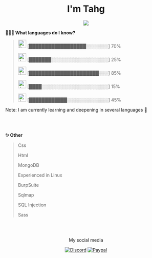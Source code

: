 <h1 align="center"><h1 align="center">I'm Tahg</h1>
<p align="center"><img src="https://readme-typing-svg.herokuapp.com?size=16&center=true&vCenter=true&width=480&lines=Programación+como+estilo+de+vida...;Desarrollando+proyectos...;Aprendiendo+cada+vez+más..."></p>

**👨🏻‍💻 What languages do I know?** 

> <img src="https://upload.wikimedia.org/wikipedia/commons/thumb/c/c3/Python-logo-notext.svg/640px-Python-logo-notext.svg.png" alt="Python" width="25" height="25"/>  [██████████████████░░░░░░░] 70%
 > 
> <img src="https://www.akademus.es/blog/wp-content/uploads/2018/07/java.png" alt="JavaScript" width="25" height="25"/>  [███████░░░░░░░░░░░░░░░░░░] 25%
 > 
> <img src="https://upload.wikimedia.org/wikipedia/en/thumb/3/30/Java_programming_language_logo.svg/1200px-Java_programming_language_logo.svg.png" alt="Java" width="25" height="25"/>  [██████████████████████░░░] 85%
 > 
> <img src="https://upload.wikimedia.org/wikipedia/commons/thumb/1/18/ISO_C%2B%2B_Logo.svg/1200px-ISO_C%2B%2B_Logo.svg.png" alt="Java" width="25" height="25"/>  [████░░░░░░░░░░░░░░░░░░░░░] 15%
 > 
> <img src="https://anterior.tectimes.net/wp-content/uploads/2017/08/Azure-SQL-Database-generic_COLOR.png" alt="Java" width="25" height="25"/>  [████████████░░░░░░░░░░░░░] 45%
 > 
 <p>Note: I am currently learning and deepening in several languages 🧨</p>
 <br>
 <br>
 
**✨ Other** 

> Css
 > 
> Html
 > 
> MongoDB
 > 
> Experienced in Linux
 > 
> BurpSuite
 > 
> Sqlmap
 > 
> SQL Injection
 > 
> Sass
 >
 
 <br>
 <br>
 <p align="center">My social media</p>
<p align="center">
  <a href="https://discord.gg/N2SZ5YTkCq"><img alt="Discord" title="Mi Servidor" src="https://shields.io/badge/-DISCORD-7289DA.svg?&style=for-the-badge&logo=discord&logoColor=white"></a>
  <a href=""><img alt="Paypal" title="Donación" src="https://shields.io/badge/-DONATE-CC2735.svg?&style=for-the-badge&logo=paypal&logoColor=white"></a>
</p>

